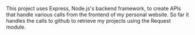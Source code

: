This project uses Express, Node.js's backend framework, to create APIs that handle various calls from the frontend of my personal website. So far it handles the calls to github to retrieve my projects using the Request module.